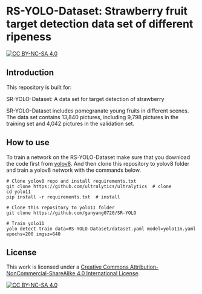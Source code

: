 # RS-YOLO-Dataset: Strawberry fruit target detection data set of different ripeness

 [![CC BY-NC-SA 4.0][cc-by-nc-sa-shield]][cc-by-nc-sa]
 
## Introduction
This repository is built for:

SR-YOLO-Dataset: A data set for target detection of strawberry


SR-YOLO-Dataset includes pomegranate young fruits in different scenes. The data set contains 13,840 pictures, including 9,798 pictures in the training set and 4,042 pictures in the validation set.

      

## How to use
To train a network on the RS-YOLO-Dataset make sure that you download the code first from [yolov8](https://github.com/ultralytics/ultralytics). And then clone this repository to yolov8 folder and  train a yolov8 network with the commands below.

```
# Clone yolov8 repo and install requirements.txt
git clone https://github.com/ultralytics/ultralytics  # clone
cd yolo11
pip install -r requirements.txt  # install
```

```
# Clone this repository to yolo11 folder
git clone https://github.com/ganyang0720/SR-YOLO
```

```
# Train yolo11
yolo detect train data=RS-YOLO-Dataset/dataset.yaml model=yolo11n.yaml epochs=200 imgsz=640
```



## License

This work is licensed under a
[Creative Commons Attribution-NonCommercial-ShareAlike 4.0 International License][cc-by-nc-sa].

[![CC BY-NC-SA 4.0][cc-by-nc-sa-image]][cc-by-nc-sa]

[cc-by-nc-sa]: http://creativecommons.org/licenses/by-nc-sa/4.0/
[cc-by-nc-sa-image]: https://licensebuttons.net/l/by-nc-sa/4.0/88x31.png
[cc-by-nc-sa-shield]: https://img.shields.io/badge/License-CC%20BY--NC--SA%204.0-lightgrey.svg
